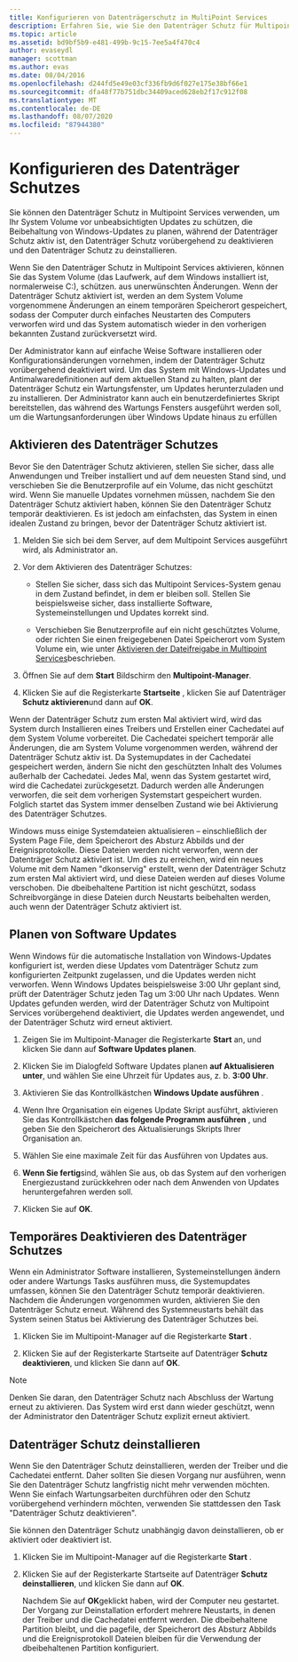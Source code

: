 ```yaml
---
title: Konfigurieren von Datenträgerschutz in MultiPoint Services
description: Erfahren Sie, wie Sie den Datenträger Schutz für Multipoint Services einrichten.
ms.topic: article
ms.assetid: bd9bf5b9-e481-499b-9c15-7ee5a4f470c4
author: evaseydl
manager: scottman
ms.author: evas
ms.date: 08/04/2016
ms.openlocfilehash: d244fd5e49e03cf336fb9d6f027e175e38bf66e1
ms.sourcegitcommit: dfa48f77b751dbc34409aced628eb2f17c912f08
ms.translationtype: MT
ms.contentlocale: de-DE
ms.lasthandoff: 08/07/2020
ms.locfileid: "87944380"
---
```

# <a name="configure-disk-protection"></a>Konfigurieren des Datenträger Schutzes
Sie können den Datenträger Schutz in Multipoint Services verwenden, um Ihr System Volume vor unbeabsichtigten Updates zu schützen, die Beibehaltung von Windows-Updates zu planen, während der Datenträger Schutz aktiv ist, den Datenträger Schutz vorübergehend zu deaktivieren und den Datenträger Schutz zu deinstallieren.

Wenn Sie den Datenträger Schutz in Multipoint Services aktivieren, können Sie das System Volume (das Laufwerk, auf dem Windows installiert ist, normalerweise C:), schützen. aus unerwünschten Änderungen. Wenn der Datenträger Schutz aktiviert ist, werden an dem System Volume vorgenommene Änderungen an einem temporären Speicherort gespeichert, sodass der Computer durch einfaches Neustarten des Computers verworfen wird und das System automatisch wieder in den vorherigen bekannten Zustand zurückversetzt wird.

Der Administrator kann auf einfache Weise Software installieren oder Konfigurationsänderungen vornehmen, indem der Datenträger Schutz vorübergehend deaktiviert wird. Um das System mit Windows-Updates und Antimalwaredefinitionen auf dem aktuellen Stand zu halten, plant der Datenträger Schutz ein Wartungsfenster, um Updates herunterzuladen und zu installieren. Der Administrator kann auch ein benutzerdefiniertes Skript bereitstellen, das während des Wartungs Fensters ausgeführt werden soll, um die Wartungsanforderungen über Windows Update hinaus zu erfüllen

## <a name="enable-disk-protection"></a>Aktivieren des Datenträger Schutzes
Bevor Sie den Datenträger Schutz aktivieren, stellen Sie sicher, dass alle Anwendungen und Treiber installiert und auf dem neuesten Stand sind, und verschieben Sie die Benutzerprofile auf ein Volume, das nicht geschützt wird. Wenn Sie manuelle Updates vornehmen müssen, nachdem Sie den Datenträger Schutz aktiviert haben, können Sie den Datenträger Schutz temporär deaktivieren. Es ist jedoch am einfachsten, das System in einen idealen Zustand zu bringen, bevor der Datenträger Schutz aktiviert ist.


1.  Melden Sie sich bei dem Server, auf dem Multipoint Services ausgeführt wird, als Administrator an.

2.  Vor dem Aktivieren des Datenträger Schutzes:

    -   Stellen Sie sicher, dass sich das Multipoint Services-System genau in dem Zustand befindet, in dem er bleiben soll. Stellen Sie beispielsweise sicher, dass installierte Software, Systemeinstellungen und Updates korrekt sind.

    -   Verschieben Sie Benutzerprofile auf ein nicht geschütztes Volume, oder richten Sie einen freigegebenen Datei Speicherort vom System Volume ein, wie unter [Aktivieren der Dateifreigabe in Multipoint Services](Enable-file-sharing-in-MultiPoint-services.md)beschrieben.

3.  Öffnen Sie auf dem **Start** Bildschirm den **Multipoint-Manager**.

4.  Klicken Sie auf die Registerkarte **Startseite** , klicken Sie auf Datenträger **Schutz aktivieren**und dann auf **OK**.

Wenn der Datenträger Schutz zum ersten Mal aktiviert wird, wird das System durch Installieren eines Treibers und Erstellen einer Cachedatei auf dem System Volume vorbereitet. Die Cachedatei speichert temporär alle Änderungen, die am System Volume vorgenommen werden, während der Datenträger Schutz aktiv ist. Da Systemupdates in der Cachedatei gespeichert werden, ändern Sie nicht den geschützten Inhalt des Volumes außerhalb der Cachedatei. Jedes Mal, wenn das System gestartet wird, wird die Cachedatei zurückgesetzt. Dadurch werden alle Änderungen verworfen, die seit dem vorherigen Systemstart gespeichert wurden. Folglich startet das System immer denselben Zustand wie bei Aktivierung des Datenträger Schutzes.

Windows muss einige Systemdateien aktualisieren – einschließlich der System Page File, dem Speicherort des Absturz Abbilds und der Ereignisprotokolle. Diese Dateien werden nicht verworfen, wenn der Datenträger Schutz aktiviert ist. Um dies zu erreichen, wird ein neues Volume mit dem Namen "dkonservig" erstellt, wenn der Datenträger Schutz zum ersten Mal aktiviert wird, und diese Dateien werden auf dieses Volume verschoben. Die dbeibehaltene Partition ist nicht geschützt, sodass Schreibvorgänge in diese Dateien durch Neustarts beibehalten werden, auch wenn der Datenträger Schutz aktiviert ist.

## <a name="schedule-software-updates"></a>Planen von Software Updates
Wenn Windows für die automatische Installation von Windows-Updates konfiguriert ist, werden diese Updates vom Datenträger Schutz zum konfigurierten Zeitpunkt zugelassen, und die Updates werden nicht verworfen. Wenn Windows Updates beispielsweise 3:00 Uhr geplant sind, prüft der Datenträger Schutz jeden Tag um 3:00 Uhr nach Updates. Wenn Updates gefunden werden, wird der Datenträger Schutz von Multipoint Services vorübergehend deaktiviert, die Updates werden angewendet, und der Datenträger Schutz wird erneut aktiviert.

1.  Zeigen Sie im Multipoint-Manager die Registerkarte **Start** an, und klicken Sie dann auf **Software Updates planen**.

2.  Klicken Sie im Dialogfeld Software Updates planen **auf Aktualisieren unter**, und wählen Sie eine Uhrzeit für Updates aus, z. b. **3:00 Uhr**.

3.  Aktivieren Sie das Kontrollkästchen **Windows Update ausführen** .

4.  Wenn Ihre Organisation ein eigenes Update Skript ausführt, aktivieren Sie das Kontrollkästchen **das folgende Programm ausführen** , und geben Sie den Speicherort des Aktualisierungs Skripts Ihrer Organisation an.

5.  Wählen Sie eine maximale Zeit für das Ausführen von Updates aus.

6.  **Wenn Sie fertig**sind, wählen Sie aus, ob das System auf den vorherigen Energiezustand zurückkehren oder nach dem Anwenden von Updates heruntergefahren werden soll.

7.  Klicken Sie auf **OK**.

## <a name="temporarily-disable-disk-protection"></a>Temporäres Deaktivieren des Datenträger Schutzes
Wenn ein Administrator Software installieren, Systemeinstellungen ändern oder andere Wartungs Tasks ausführen muss, die Systemupdates umfassen, können Sie den Datenträger Schutz temporär deaktivieren. Nachdem die Änderungen vorgenommen wurden, aktivieren Sie den Datenträger Schutz erneut. Während des Systemneustarts behält das System seinen Status bei Aktivierung des Datenträger Schutzes bei.

1.  Klicken Sie im Multipoint-Manager auf die Registerkarte **Start** .

2.  Klicken Sie auf der Registerkarte Startseite auf Datenträger **Schutz deaktivieren**, und klicken Sie dann auf **OK**.

> [!NOTE]
> Denken Sie daran, den Datenträger Schutz nach Abschluss der Wartung erneut zu aktivieren. Das System wird erst dann wieder geschützt, wenn der Administrator den Datenträger Schutz explizit erneut aktiviert.

## <a name="uninstall-disk-protection"></a>Datenträger Schutz deinstallieren
Wenn Sie den Datenträger Schutz deinstallieren, werden der Treiber und die Cachedatei entfernt. Daher sollten Sie diesen Vorgang nur ausführen, wenn Sie den Datenträger Schutz langfristig nicht mehr verwenden möchten. Wenn Sie einfach Wartungsarbeiten durchführen oder den Schutz vorübergehend verhindern möchten, verwenden Sie stattdessen den Task "Datenträger Schutz deaktivieren".

Sie können den Datenträger Schutz unabhängig davon deinstallieren, ob er aktiviert oder deaktiviert ist.

1.  Klicken Sie im Multipoint-Manager auf die Registerkarte **Start** .

2.  Klicken Sie auf der Registerkarte Startseite auf Datenträger **Schutz deinstallieren**, und klicken Sie dann auf **OK**.

    Nachdem Sie auf **OK**geklickt haben, wird der Computer neu gestartet. Der Vorgang zur Deinstallation erfordert mehrere Neustarts, in denen der Treiber und die Cachedatei entfernt werden. Die dbeibehaltene Partition bleibt, und die pagefile, der Speicherort des Absturz Abbilds und die Ereignisprotokoll Dateien bleiben für die Verwendung der dbeibehaltenen Partition konfiguriert.